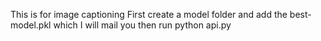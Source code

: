 This is for image captioning
First create a model folder and add the best-model.pkl which I will mail you
then run python api.py
